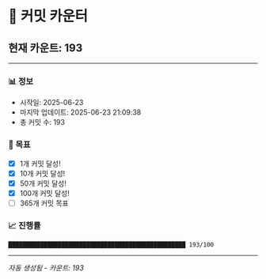 # 🔢 커밋 카운터

## 현재 카운트: 193

---

### 📊 정보
- 시작일: 2025-06-23
- 마지막 업데이트: 2025-06-23 21:09:38
- 총 커밋 수: 193

### 🎯 목표
- [x] 1개 커밋 달성!
- [x] 10개 커밋 달성!
- [x] 50개 커밋 달성!
- [x] 100개 커밋 달성!
- [ ] 365개 커밋 목표

### 📈 진행률
```
██████████████████████████████████████████████████ 193/100
```

---
*자동 생성됨 - 카운트: 193*
